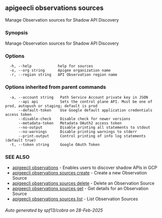 ## apigeecli observations sources

Manage Observation sources for Shadow API Discovery

### Synopsis

Manage Observation sources for Shadow API Discovery

### Options

```
  -h, --help            help for sources
  -o, --org string      Apigee organization name
  -r, --region string   API Observation region name
```

### Options inherited from parent commands

```
  -a, --account string   Path Service Account private key in JSON
      --api api          Sets the control plane API. Must be one of prod, autopush or staging; default is prod
      --default-token    Use Google default application credentials access token
      --disable-check    Disable check for newer versions
      --metadata-token   Metadata OAuth2 access token
      --no-output        Disable printing all statements to stdout
      --no-warnings      Disable printing warnings to stderr
      --print-output     Control printing of info log statements (default true)
  -t, --token string     Google OAuth Token
```

### SEE ALSO

* [apigeecli observations](apigeecli_observations.md)	 - Enables users to discover shadow APIs in GCP
* [apigeecli observations sources create](apigeecli_observations_sources_create.md)	 - Create a new Observation Source
* [apigeecli observations sources delete](apigeecli_observations_sources_delete.md)	 - Delete an Observation Source
* [apigeecli observations sources get](apigeecli_observations_sources_get.md)	 - Get details for an Observation Source
* [apigeecli observations sources list](apigeecli_observations_sources_list.md)	 - List Observation Sources

###### Auto generated by spf13/cobra on 28-Feb-2025
